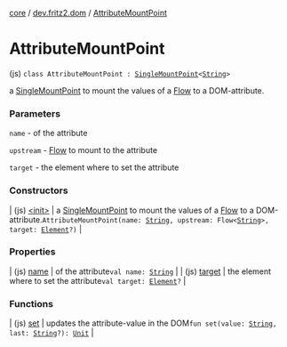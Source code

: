 [core](../../index.md) / [dev.fritz2.dom](../index.md) / [AttributeMountPoint](./index.md)

# AttributeMountPoint

(js) `class AttributeMountPoint : `[`SingleMountPoint`](../../dev.fritz2.binding/-single-mount-point/index.md)`<`[`String`](https://kotlinlang.org/api/latest/jvm/stdlib/kotlin/-string/index.html)`>`

a [SingleMountPoint](../../dev.fritz2.binding/-single-mount-point/index.md) to mount the values of a [Flow](#) to a DOM-attribute.

### Parameters

`name` - of the attribute

`upstream` - [Flow](#) to mount to the attribute

`target` - the element where to set the attribute

### Constructors

| (js) [&lt;init&gt;](-init-.md) | a [SingleMountPoint](../../dev.fritz2.binding/-single-mount-point/index.md) to mount the values of a [Flow](#) to a DOM-attribute.`AttributeMountPoint(name: `[`String`](https://kotlinlang.org/api/latest/jvm/stdlib/kotlin/-string/index.html)`, upstream: Flow<`[`String`](https://kotlinlang.org/api/latest/jvm/stdlib/kotlin/-string/index.html)`>, target: `[`Element`](https://kotlinlang.org/api/latest/jvm/stdlib/org.w3c.dom/-element/index.html)`?)` |

### Properties

| (js) [name](name.md) | of the attribute`val name: `[`String`](https://kotlinlang.org/api/latest/jvm/stdlib/kotlin/-string/index.html) |
| (js) [target](target.md) | the element where to set the attribute`val target: `[`Element`](https://kotlinlang.org/api/latest/jvm/stdlib/org.w3c.dom/-element/index.html)`?` |

### Functions

| (js) [set](set.md) | updates the attribute-value in the DOM`fun set(value: `[`String`](https://kotlinlang.org/api/latest/jvm/stdlib/kotlin/-string/index.html)`, last: `[`String`](https://kotlinlang.org/api/latest/jvm/stdlib/kotlin/-string/index.html)`?): `[`Unit`](https://kotlinlang.org/api/latest/jvm/stdlib/kotlin/-unit/index.html) |

